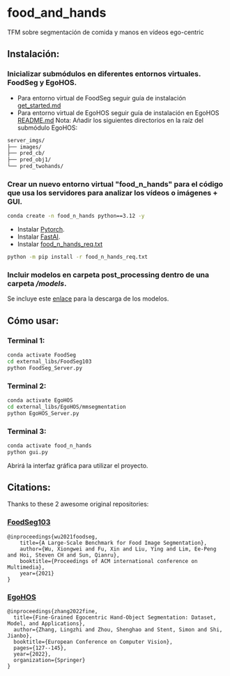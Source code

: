 # food_and_hands
TFM sobre segmentación de comida y manos en vídeos ego-centric


## Instalación:
### Inicializar submódulos en diferentes entornos virtuales. FoodSeg y EgoHOS.
- Para entorno virtual de FoodSeg seguir guía de instalación [get_started.md](external_libs/FoodSeg103/docs/get_started.md#installation)
- Para entorno virtual de EgoHOS seguir guía de instalación en EgoHOS [README.md](external_libs/EgoHOS/README.md)
Nota: Añadir los siguientes directorios en la raíz del submódulo EgoHOS:
```md
server_imgs/
├── images/
├── pred_cb/
├── pred_obj1/
└── pred_twohands/
```
### Crear un nuevo entorno virtual "food_n_hands" para el código que usa los servidores para analizar los vídeos o imágenes + GUI.
```sh
conda create -n food_n_hands python==3.12 -y
```
- Instalar [Pytorch](https://pytorch.org/).
- Instalar [FastAI](https://docs.fast.ai/).
- Instalar [food_n_hands_req.txt](food_n_hands_req.txt)
```sh
python -m pip install -r food_n_hands_req.txt
```

### Incluir modelos en carpeta post_processing dentro de una carpeta */models*.
Se incluye este [enlace](https://drive.google.com/drive/folders/15c9Lgvp7lNaPlAHmkhIQK32wpc_uIvZX?usp=sharing) para la descarga de los modelos.

## Cómo usar:
### Terminal 1:
```sh
conda activate FoodSeg
cd external_libs/FoodSeg103
python FoodSeg_Server.py
```

### Terminal 2:
```sh
conda activate EgoHOS
cd external_libs/EgoHOS/mmsegmentation
python EgoHOS_Server.py
```

### Terminal 3:
```sh
conda activate food_n_hands
python gui.py
```

Abrirá la interfaz gráfica para utilizar el proyecto.


## Citations:
Thanks to these 2 awesome original repositories:

### [FoodSeg103](https://github.com/LARC-CMU-SMU/FoodSeg103-Benchmark-v1)
```
@inproceedings{wu2021foodseg,
	title={A Large-Scale Benchmark for Food Image Segmentation},
	author={Wu, Xiongwei and Fu, Xin and Liu, Ying and Lim, Ee-Peng and Hoi, Steven CH and Sun, Qianru},
	booktitle={Proceedings of ACM international conference on Multimedia},
	year={2021}
}
```

### [EgoHOS](https://github.com/owenzlz/EgoHOS)
```
@inproceedings{zhang2022fine,
  title={Fine-Grained Egocentric Hand-Object Segmentation: Dataset, Model, and Applications},
  author={Zhang, Lingzhi and Zhou, Shenghao and Stent, Simon and Shi, Jianbo},
  booktitle={European Conference on Computer Vision},
  pages={127--145},
  year={2022},
  organization={Springer}
}
```

